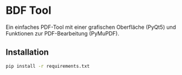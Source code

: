 # BDF Tool

Ein einfaches PDF-Tool mit einer grafischen Oberfläche (PyQt5) und Funktionen zur PDF-Bearbeitung (PyMuPDF).

## Installation

```bash
pip install -r requirements.txt
